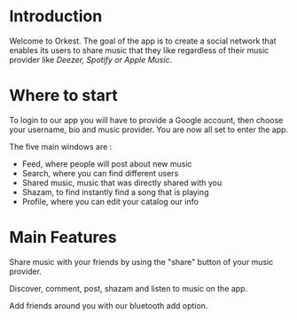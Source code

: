 # Introduction

Welcome to Orkest. The goal of the app is to create a social network that enables its users to share music that they like regardless of their music provider like *Deezer, Spotify or Apple Music.*

# Where to start

To login to our app you will have to provide a Google account, then choose your username, bio and music provider.
You are now all set to enter the app.

The five main windows are : 
- Feed, where people will post about new music
- Search, where you can find different users
- Shared music, music that was directly shared with you
- Shazam, to find instantly find a song that is playing
- Profile, where you can edit your catalog our info

# Main Features

Share music with your friends by using the "share" button of your music provider.

Discover, comment, post, shazam and listen to music on the app.

Add friends around you with our bluetooth add option.

